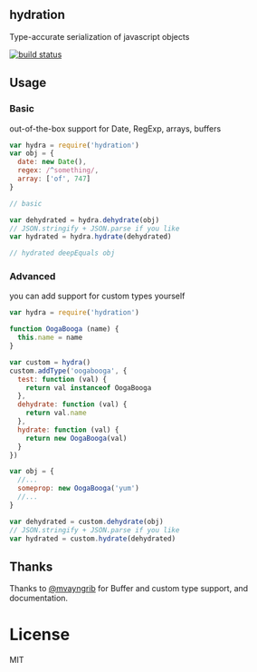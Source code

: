 hydration
---------

Type-accurate serialization of javascript objects

[![build status](https://secure.travis-ci.org/carlos8f/hydration.png)](http://travis-ci.org/carlos8f/hydration)

## Usage

### Basic

out-of-the-box support for Date, RegExp, arrays, buffers

```js
var hydra = require('hydration')
var obj = {
  date: new Date(),
  regex: /^something/,
  array: ['of', 747]
}

// basic

var dehydrated = hydra.dehydrate(obj)
// JSON.stringify + JSON.parse if you like
var hydrated = hydra.hydrate(dehydrated)

// hydrated deepEquals obj
```

### Advanced

you can add support for custom types yourself

```js
var hydra = require('hydration')

function OogaBooga (name) {
  this.name = name
}

var custom = hydra()
custom.addType('oogabooga', {
  test: function (val) {
    return val instanceof OogaBooga
  },
  dehydrate: function (val) {
    return val.name
  },
  hydrate: function (val) {
    return new OogaBooga(val)
  }
})

var obj = {
  //...
  someprop: new OogaBooga('yum')
  //...
}

var dehydrated = custom.dehydrate(obj)
// JSON.stringify + JSON.parse if you like
var hydrated = custom.hydrate(dehydrated)
```

## Thanks

Thanks to [@mvayngrib](https://github.com/mvayngrib) for Buffer and custom type support, and documentation.

License
=======

MIT
